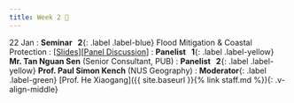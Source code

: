 ```yaml
---
title: Week 2 🌊
---
```


22 Jan
: **Seminar &nbsp; 2**{: .label .label-blue} Flood Mitigation & Coastal Protection
  : [[Slides]()][[Panel Discussion]()]
: **Panelist &nbsp; 1**{: .label .label-yellow} **Mr. Tan Nguan Sen** (Senior Consultant, PUB)
: **Panelist &nbsp; 2**{: .label .label-yellow} **Prof. Paul Simon Kench** (NUS Geography)
: **Moderator**{: .label .label-green} [Prof. He Xiaogang]({{ site.baseurl }}{% link staff.md %}){: .v-align-middle}
